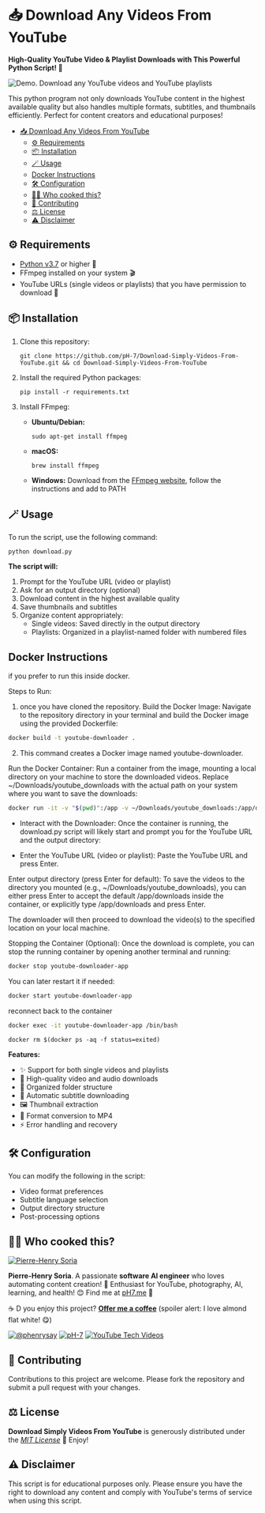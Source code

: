 # 📥 Download Any Videos From YouTube

**High-Quality YouTube Video & Playlist Downloads with This Powerful Python Script! 🎥**

![Demo. Download any YouTube videos and YouTube playlists](promo-assets/demo-download-youtube-videos-script.gif)

This python program not only downloads YouTube content in the highest available quality but also handles multiple formats, subtitles, and thumbnails efficiently. Perfect for content creators and educational purposes! 

- [📥 Download Any Videos From YouTube](#-download-any-videos-from-youtube)
  - [⚙️ Requirements](#️-requirements)
  - [📦 Installation](#-installation)
  - [🪄 Usage](#-usage)
  - [Docker Instructions](#docker-instructions)
  - [🛠️ Configuration](#️-configuration)
  - [👨‍🍳 Who cooked this?](#-who-cooked-this)
  - [🤝 Contributing](#-contributing)
  - [⚖️ License](#️-license)
  - [⚠️ Disclaimer](#️-disclaimer)

## ⚙️ Requirements
* [Python v3.7](https://www.python.org/downloads/) or higher 🐍
* FFmpeg installed on your system 🎬
* YouTube URLs (single videos or playlists) that you have permission to download 📝

## 📦 Installation

1. Clone this repository:
   ```console
   git clone https://github.com/pH-7/Download-Simply-Videos-From-YouTube.git && cd Download-Simply-Videos-From-YouTube
   ```

2. Install the required Python packages:
   ```console
   pip install -r requirements.txt
   ```

3. Install FFmpeg:
   - **Ubuntu/Debian:**
     ```console
     sudo apt-get install ffmpeg
     ```
   - **macOS:**
     ```console
     brew install ffmpeg
     ```
   - **Windows:**
      Download from the [FFmpeg website](https://ffmpeg.org/download.html), follow the instructions and add to PATH

## 🪄 Usage

To run the script, use the following command:

```console
python download.py
```

**The script will:**
1. Prompt for the YouTube URL (video or playlist)
2. Ask for an output directory (optional)
3. Download content in the highest available quality
4. Save thumbnails and subtitles
5. Organize content appropriately:
   - Single videos: Saved directly in the output directory
   - Playlists: Organized in a playlist-named folder with numbered files

## Docker Instructions

if you prefer to run this inside docker.

Steps to Run:

1. once you have cloned the repository. Build the Docker Image:
Navigate to the repository directory in your terminal and build the Docker image using the provided Dockerfile:

```Bash
docker build -t youtube-downloader .
```

2. This command creates a Docker image named youtube-downloader.

Run the Docker Container:
Run a container from the image, mounting a local directory on your machine to store the downloaded videos. Replace ~/Downloads/youtube_downloads with the actual path on your system where you want to save the downloads:

```Bash
docker run -it -v "$(pwd)":/app -v ~/Downloads/youtube_downloads:/app/downloads --name youtube-downloader-app youtube-downloader
```

- Interact with the Downloader:
Once the container is running, the download.py script will likely start and prompt you for the YouTube URL and the output directory:

- Enter the YouTube URL (video or playlist):
 Paste the YouTube URL and press Enter.

Enter output directory (press Enter for default):
 To save the videos to the directory you mounted (e.g., ~/Downloads/youtube_downloads), you can either press Enter to accept the default /app/downloads inside the container, or explicitly type /app/downloads and press Enter.

The downloader will then proceed to download the video(s) to the specified location on your local machine.

Stopping the Container (Optional):
Once the download is complete, you can stop the running container by opening another terminal and running:

```bash
docker stop youtube-downloader-app
```

You can later restart it if needed:

```bash
docker start youtube-downloader-app
```

reconnect back to the container

```bash
docker exec -it youtube-downloader-app /bin/bash
```

```
docker rm $(docker ps -aq -f status=exited)
```

**Features:**
- ✨ Support for both single videos and playlists
- 🎥 High-quality video and audio downloads
- 📁 Organized folder structure
- 📑 Automatic subtitle downloading
- 🖼️ Thumbnail extraction
- 🔄 Format conversion to MP4
- ⚡ Error handling and recovery

## 🛠️ Configuration

You can modify the following in the script:
- Video format preferences
- Subtitle language selection
- Output directory structure
- Post-processing options

## 👨‍🍳 Who cooked this?

[![Pierre-Henry Soria](https://s.gravatar.com/avatar/a210fe61253c43c869d71eaed0e90149?s=200)](https://PH7.me 'Pierre-Henry Soria personal website')

**Pierre-Henry Soria**. A passionate **software AI engineer** who loves automating content creation! 🚀 Enthusiast for YouTube, photography, AI, learning, and health! 😊 Find me at [pH7.me](https://ph7.me) 🚀

☕️ D you enjoy this project? **[Offer me a coffee](https://ko-fi.com/phenry)** (spoiler alert: I love almond flat white! 😋)

[![@phenrysay][twitter-icon]](https://x.com/phenrysay) [![pH-7][github-icon]](https://github.com/pH-7) [![YouTube Tech Videos][youtube-icon]](https://www.youtube.com/@pH7Programming "My YouTube Tech Channel")

## 🤝 Contributing

Contributions to this project are welcome. Please fork the repository and submit a pull request with your changes.

## ⚖️ License

**Download Simply Videos From YouTube** is generously distributed under the *[MIT License](https://opensource.org/licenses/MIT)* 🎉 Enjoy!

## ⚠️ Disclaimer

This script is for educational purposes only. Please ensure you have the right to download any content and comply with YouTube's terms of service when using this script.

<!-- GitHub's Markdown reference links -->
[twitter-icon]: https://img.shields.io/badge/x-000000?style=for-the-badge&logo=x
[github-icon]: https://img.shields.io/badge/GitHub-100000?style=for-the-badge&logo=github&logoColor=white
[youtube-icon]: https://img.shields.io/badge/YouTube-FF0000?style=for-the-badge&logo=youtube&logoColor=white

